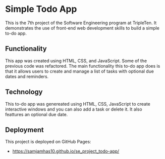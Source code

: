 # Simple Todo App

This is the 7th project of the Software Engineering program at TripleTen. It demonstrates the use of front-end web development skills to build a simple to-do app.

## Functionality

This app was created using HTML, CSS, and JavaScript. Some of the previous code was refactored. The main functionality this to-do app does is that it allows users to create and manage a list of tasks with optional due dates and reminders. 

## Technology

This to-do app was genereated using HTML, CSS, JavaScript to create interactive windows and you can also add a task or delete it. It also feattures an optional due date. 

## Deployment

This project is deployed on GitHub Pages:

- https://samjamhas10.github.io/se_project_todo-app/
